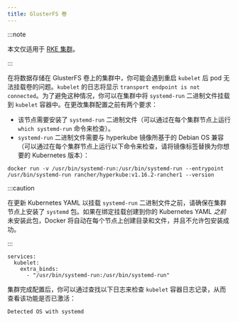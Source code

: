 ```yaml
---
title: GlusterFS 卷
---
```


:::note

本文仅适用于 [RKE 集群](../../../cluster-deployment/launch-kubernetes-with-rancher.md)。

:::

在将数据存储在 GlusterFS 卷上的集群中，你可能会遇到重启 `kubelet` 后 pod 无法挂载卷的问题。`kubelet` 的日志将显示 `transport endpoint is not connected`。为了避免这种情况，你可以在集群中将 `systemd-run` 二进制文件挂载到 `kubelet` 容器中。在更改集群配置之前有两个要求：

- 该节点需要安装了 `systemd-run` 二进制文件（可以通过在每个集群节点上运行 `which systemd-run` 命令来检查）。
- `systemd-run` 二进制文件需要与 hyperkube 镜像所基于的 Debian OS 兼容（可以通过在每个集群节点上运行以下命令来检查，请将镜像标签替换为你想要的 Kubernetes 版本）：

```
docker run -v /usr/bin/systemd-run:/usr/bin/systemd-run --entrypoint /usr/bin/systemd-run rancher/hyperkube:v1.16.2-rancher1 --version
```

:::caution

在更新 Kubernetes YAML 以挂载 `systemd-run` 二进制文件之前，请确保在集群节点上安装了 `systemd` 包。如果在绑定挂载创建到你的 Kubernetes YAML _之前_ 未安装此包，Docker 将自动在每个节点上创建目录和文件，并且不允许包安装成功。

:::

```
services:
  kubelet:
    extra_binds:
      - "/usr/bin/systemd-run:/usr/bin/systemd-run"
```

集群完成配置后，你可以通过查找以下日志来检查 `kubelet` 容器日志记录，从而查看该功能是否已激活：

```
Detected OS with systemd
```
